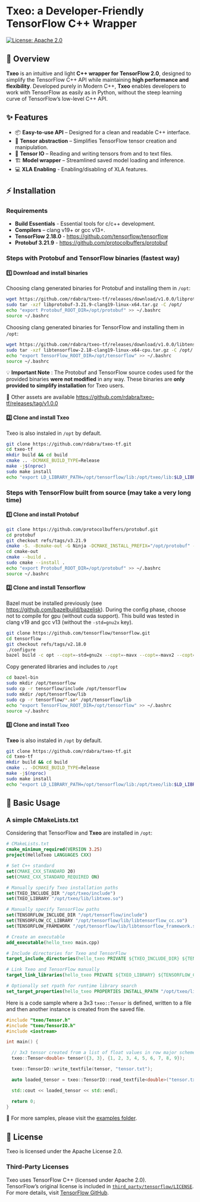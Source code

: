 # Txeo: a Developer-Friendly TensorFlow C++ Wrapper

[![License: Apache 2.0](https://img.shields.io/badge/license-Apache%202.0-blue.svg)](LICENSE)

## 📝 Overview

**Txeo** is an intuitive and light **C++ wrapper for TensorFlow 2.0**, designed to simplify the TensorFlow C++ API while maintaining **high performance and flexibility**. Developed purely in Modern C++, **Txeo** enables developers to work with TensorFlow as easily as in Python, without the steep learning curve of TensorFlow’s low-level C++ API.

## ✨ Features

- 📦 **Easy-to-use API** – Designed for a clean and readable C++ interface.
- 🔧 **Tensor abstraction** – Simplifies TensorFlow tensor creation and manipulation.
- 💾 **Tensor IO** – Reading and writing tensors from and to text files.
- 🏗 **Model wrapper** – Streamlined saved model loading and inference.
- 💻 **XLA Enabling** - Enabling/disabling of XLA features.

## ⚡ Installation

### **Requirements**

- **Build Essentials** - Essential tools for c/c++ development.
- **Compilers** – clang v19+ or gcc v13+.
- **TensorFlow 2.18.0** - <https://github.com/tensorflow/tensorflow>
- **Protobuf 3.21.9** - <https://github.com/protocolbuffers/protobuf>

### **Steps with Protobuf and TensorFlow binaries (fastest way)**

#### **1️⃣ Download and install binaries**

Choosing clang generated binaries for Protobuf and installing them in `/opt`:

```sh
wget https://github.com/rdabra/txeo-tf/releases/download/v1.0.0/libprotobuf-3.21.9-clang19-linux-x64.tar.gz
sudo tar -xzf libprotobuf-3.21.9-clang19-linux-x64.tar.gz -C /opt/
echo "export Protobuf_ROOT_DIR=/opt/protobuf" >> ~/.bashrc
source ~/.bashrc
```

Choosing clang generated binaries for TensorFlow and installing them in `/opt`:

```sh
wget https://github.com/rdabra/txeo-tf/releases/download/v1.0.0/libtensorflow-2.18-clang19-linux-x64-cpu.tar.gz
sudo tar -xzf libtensorflow-2.18-clang19-linux-x64-cpu.tar.gz -C /opt/
echo "export TensorFlow_ROOT_DIR=/opt/tensorflow" >> ~/.bashrc
source ~/.bashrc
```

💡 **Important Note** : The Protobuf and TensorFlow source codes used for the provided binaries **were not modified** in any way. These binaries are **only provided to simplify installation** for Txeo users.

📁 Other assets are available <https://github.com/rdabra/txeo-tf/releases/tag/v1.0.0>

#### **2️⃣ Clone and install Txeo**

Txeo is also instaled in `/opt` by default.

```sh
git clone https://github.com/rdabra/txeo-tf.git
cd txeo-tf
mkdir build && cd build
cmake .. -DCMAKE_BUILD_TYPE=Release
make -j$(nproc)
sudo make install
echo "export LD_LIBRARY_PATH=/opt/tensorflow/lib:/opt/txeo/lib:$LD_LIBRARY_PATH" >> ~/.bashrc
```

### **Steps with TensorFlow built from source (may take a very long time)**

#### **1️⃣ Clone and install Protobuf**

```sh
git clone https://github.com/protocolbuffers/protobuf.git
cd protobuf
git checkout refs/tags/v3.21.9
cmake -S. -Bcmake-out -G Ninja -DCMAKE_INSTALL_PREFIX="/opt/protobuf" -Dprotobuf_ABSL_PROVIDER=package -Dprotobuf_BUILD_TESTS=OFF
cd cmake-out
cmake --build .
sudo cmake --install .
echo "export Protobuf_ROOT_DIR=/opt/protobuf" >> ~/.bashrc
source ~/.bashrc
```

#### **2️⃣ Clone and install Tensorflow**

Bazel must be installed previously (see <https://github.com/bazelbuild/bazelisk>). During the config phase, choose not to compile for gpu (without cuda support). This build was tested in clang v19 and gcc v13 (without the `-std=gnu2x` key).

```sh
git clone https://github.com/tensorflow/tensorflow.git
cd tensorflow
git checkout refs/tags/v2.18.0
./configure
bazel build -c opt --copt=-std=gnu2x --copt=-mavx --copt=-mavx2 --copt=-mfma --copt=-msse4.1 --copt=-msse4.2 //tensorflow:libtensorflow_cc.so //tensorflow:libtensorflow_framework.so //tensorflow:install_headers
```

Copy generated libraries and includes to `/opt`

```sh
cd bazel-bin
sudo mkdir /opt/tensorflow
sudo cp -r tensorflow/include /opt/tensorflow
sudo mkdir /opt/tensorflow/lib
sudo cp -r tensorflow/*.so* /opt/tensorflow/lib
echo "export TensorFlow_ROOT_DIR=/opt/tensorflow" >> ~/.bashrc
source ~/.bashrc 
```

#### **3️⃣ Clone and install Txeo**

**Txeo** is also instaled in `/opt` by default.

```sh
git clone https://github.com/rdabra/txeo-tf.git
cd txeo-tf
mkdir build && cd build
cmake .. -DCMAKE_BUILD_TYPE=Release
make -j$(nproc)
sudo make install
echo "export LD_LIBRARY_PATH=/opt/tensorflow/lib:/opt/txeo/lib:$LD_LIBRARY_PATH" >> ~/.bashrc
```

## 🚗 Basic Usage

### **A simple CMakeLists.txt**

Considering that TensorFlow and **Txeo** are installed in `/opt`:

```cmake 
# CMakeLists.txt
cmake_minimum_required(VERSION 3.25)
project(HelloTxeo LANGUAGES CXX)

# Set C++ standard
set(CMAKE_CXX_STANDARD 20)
set(CMAKE_CXX_STANDARD_REQUIRED ON)

# Manually specify Txeo installation paths
set(TXEO_INCLUDE_DIR "/opt/txeo/include")
set(TXEO_LIBRARY "/opt/txeo/lib/libtxeo.so")

# Manually specify TensorFlow paths
set(TENSORFLOW_INCLUDE_DIR "/opt/tensorflow/include")
set(TENSORFLOW_CC_LIBRARY "/opt/tensorflow/lib/libtensorflow_cc.so")
set(TENSORFLOW_FRAMEWORK "/opt/tensorflow/lib/libtensorflow_framework.so")

# Create an executable
add_executable(hello_txeo main.cpp)

# Include directories for Txeo and TensorFlow
target_include_directories(hello_txeo PRIVATE ${TXEO_INCLUDE_DIR} ${TENSORFLOW_INCLUDE_DIR})

# Link Txeo and TensorFlow manually
target_link_libraries(hello_txeo PRIVATE ${TXEO_LIBRARY} ${TENSORFLOW_CC_LIBRARY} ${TENSORFLOW_FRAMEWORK})

# Optionally set rpath for runtime library search
set_target_properties(hello_txeo PROPERTIES INSTALL_RPATH "/opt/txeo/lib;/opt/tensorflow/lib")
```

Here is a code sample where a 3x3 `txeo::Tensor` is defined, written to a file and then another instance is created from the saved file.

```cpp title="main.cpp"
#include "txeo/Tensor.h"
#include "txeo/TensorIO.h"
#include <iostream>

int main() {

  // 3x3 tensor created from a list of float values in row major scheme
  txeo::Tensor<double> tensor({3, 3}, {1, 2, 3, 4, 5, 6, 7, 8, 9});

  txeo::TensorIO::write_textfile(tensor, "tensor.txt");

  auto loaded_tensor = txeo::TensorIO::read_textfile<double>("tensor.txt");

  std::cout << loaded_tensor << std::endl;

  return 0;
}
```

📁 For more samples, please visit the [examples folder](https://github.com/rdabra/txeo-tf/tree/main/examples).

## 📜 License

Txeo is licensed under the Apache License 2.0.

### Third-Party Licenses

Txeo uses TensorFlow C++ (licensed under Apache 2.0).  
TensorFlow’s original license is included in [`third_party/tensorflow/LICENSE`](third_party/tensorflow/LICENSE).  
For more details, visit [TensorFlow GitHub](https://github.com/tensorflow/tensorflow).
